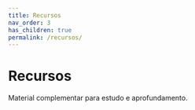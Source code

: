```yaml
---
title: Recursos
nav_order: 3
has_children: true
permalink: /recursos/
---
```


# Recursos

Material complementar para estudo e aprofundamento.
